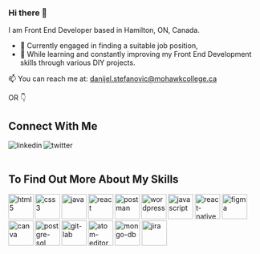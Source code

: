 ### Hi there 👋

I am Front End Developer based in Hamilton, ON, Canada.  
  
  - 🔭 Currently engaged in finding a suitable job position, 
  - 🌱 While learning and constantly improving my Front End Development skills through various DIY projects. 
  
📫 You can reach me at: danijel.stefanovic@mohawkcollege.ca 


OR 👇


## Connect With Me
[<img align="left" alt="linkedin" src="https://img.shields.io/badge/linkedin-%230077B5.svg?&style=for-the-badge&logo=linkedin&logoColor=white" />](https://www.linkedin.com/in/danijel-stefanovic/)
[<img align="left" alt="twitter" src="https://img.shields.io/badge/twitter-%231DA1F2.svg?&style=for-the-badge&logo=twitter&logoColor=white" />](https://twitter.com/)

<br>  
<br>

## To Find Out More About My Skills 

<img height="50px" padding="0px" align="left" alt="html5" src="https://img.shields.io/badge/html5-white?style=for-the-badge&logo=html5&labelColor=grey" /> 
<img height="50px" align="left" alt="css3" src="https://img.shields.io/badge/css3-white?style=for-the-badge&logo=css3&logoColor=lightblue&labelColor=grey" />
<img height="50px" alt="javascript" src="https://img.shields.io/badge/javascript-white?style=for-the-badge&logo=javascript&labelColor=grey" />
<img height="50px" align="left" alt="java" src="https://img.shields.io/badge/java-white?style=for-the-badge&logo=java&logoColor=lightblue&labelColor=grey" />
<img height="50px" align="left" alt="react" src="https://img.shields.io/badge/react-white?style=for-the-badge&logo=react&labelColor=grey" />    
<img height="50px" alt="react-native" src="https://img.shields.io/badge/react native-white?style=for-the-badge&logo=react&labelColor=grey" />
<img height="50px" align="left" alt="postman" src="https://img.shields.io/badge/postman-white?style=for-the-badge&logo=postman&labelColor=grey" /> 
<img height="50px" align="left" alt="wordpress" src="https://img.shields.io/badge/wordpress-white?style=for-the-badge&logo=wordpress&logoColor=lightblue&labelColor=grey" /> 
<img height="50px" alt="figma" src="https://img.shields.io/badge/figma-white?style=for-the-badge&logo=figma&labelColor=grey" />     
<img height="50px" align="left" alt="canva" src="https://img.shields.io/badge/canva-white?style=for-the-badge&logo=canva&labelColor=grey" />  
<img height="50px" align="left" alt="postgre-sql" src="https://img.shields.io/badge/postgresql-white?style=for-the-badge&logo=postgresql&logoColor=lightblue&labelColor=grey"/>
<img height="50px" alt="mongo-db" src="https://img.shields.io/badge/mongodb-white?style=for-the-badge&logo=mongodb&labelColor=grey" />    
<img height="50px" align="left" alt="git-lab" src="https://img.shields.io/badge/gitlab-white?style=for-the-badge&logo=gitlab&labelColor=grey" />
<img height="50px" align="left" alt="atom-editor" src="https://img.shields.io/badge/atom editor-white?style=for-the-badge&logo=atom&logoColor=lightgreen&labelColor=grey" />  
<img height="50px" alt="jira" src="https://img.shields.io/badge/jira-white?style=for-the-badge&logo=jira&logoColor=lightblue&labelColor=grey" />   
 

